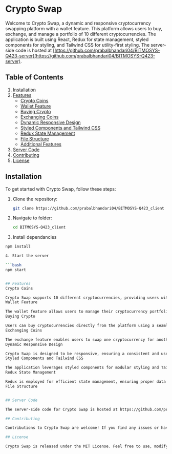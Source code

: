 # Crypto Swap

Welcome to Crypto Swap, a dynamic and responsive cryptocurrency swapping platform with a wallet feature. This platform allows users to buy, exchange, and manage a portfolio of 10 different cryptocurrencies. The application is built using React, Redux for state management, styled components for styling, and Tailwind CSS for utility-first styling. The server-side code is hosted at [https://github.com/prabalbhandari04/BITMOSYS-Q423-server](https://github.com/prabalbhandari04/BITMOSYS-Q423-server).

## Table of Contents
1. [Installation](#installation)
2. [Features](#features)
   - [Crypto Coins](#crypto-coins)
   - [Wallet Feature](#wallet-feature)
   - [Buying Crypto](#buying-crypto)
   - [Exchanging Coins](#exchanging-coins)
   - [Dynamic Responsive Design](#dynamic-responsive-design)
   - [Styled Components and Tailwind CSS](#styled-components-and-tailwind-css)
   - [Redux State Management](#redux-state-management)
   - [File Structure](#file-structure)
   - [Additional Features](#additional-features)
3. [Server Code](#server-code)
4. [Contributing](#contributing)
5. [License](#license)

## Installation

To get started with Crypto Swap, follow these steps:

1. Clone the repository:

   ```bash
   git clone https://github.com/prabalbhandari04/BITMOSYS-Q423_client

2. Navigate to folder:

   ```bash
   cd BITMOSYS-Q423_client

3. Install dependancies

  ```bash
  npm install

4. Start the server

  ```bash
  npm start


## Features
Crypto Coins

Crypto Swap supports 10 different cryptocurrencies, providing users with a diverse range of investment options.
Wallet Feature

The wallet feature allows users to manage their cryptocurrency portfolio, view balances, and track transactions.
Buying Crypto

Users can buy cryptocurrencies directly from the platform using a seamless and secure transaction process.
Exchanging Coins

The exchange feature enables users to swap one cryptocurrency for another, facilitating a flexible and efficient trading experience.
Dynamic Responsive Design

Crypto Swap is designed to be responsive, ensuring a consistent and user-friendly experience across various devices and screen sizes.
Styled Components and Tailwind CSS

The application leverages styled components for modular styling and Tailwind CSS for utility-first styling, resulting in a visually appealing and maintainable codebase.
Redux State Management

Redux is employed for efficient state management, ensuring proper data flow and a centralized store for seamless updates across components.
File Structure


## Server Code

The server-side code for Crypto Swap is hosted at https://github.com/prabalbhandari04/BITMOSYS-Q423-server. Please refer to the server documentation for details on setting up and running the server.

## Contributing

Contributions to Crypto Swap are welcome! If you find any issues or have suggestions for improvements, please open an issue or create a pull request.

## License

Crypto Swap is released under the MIT License. Feel free to use, modify, and distribute the code according to the terms of the license.


